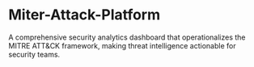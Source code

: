 # Miter-Attack-Platform
A comprehensive security analytics dashboard that operationalizes the MITRE ATT&CK framework, making threat intelligence actionable for security teams.
